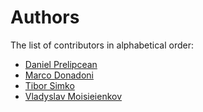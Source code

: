 # Authors

The list of contributors in alphabetical order:

- [Daniel Prelipcean](https://orcid.org/0000-0002-4855-194X)
- [Marco Donadoni](https://orcid.org/0000-0003-2922-5505)
- [Tibor Simko](https://orcid.org/0000-0001-7202-5803)
- [Vladyslav Moisieienkov](https://orcid.org/0000-0001-9717-0775)
